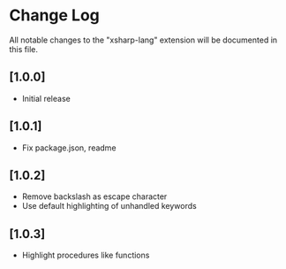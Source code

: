 # Change Log

All notable changes to the "xsharp-lang" extension will be documented in this file.

## [1.0.0]

- Initial release

## [1.0.1]

- Fix package.json, readme

## [1.0.2]

- Remove backslash as escape character
- Use default highlighting of unhandled keywords

## [1.0.3]

- Highlight procedures like functions